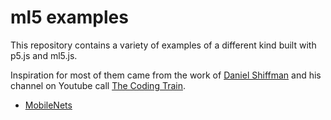 # ml5 examples

This repository contains a variety of examples of a different kind built with p5.js and ml5.js.

Inspiration for most of them came from the work of [Daniel Shiffman](http://twitter.com/shiffman) and his channel on Youtube call [The Coding Train](https://www.youtube.com/channel/UCvjgXvBlbQiydffZU7m1_aw).

- [MobileNets](https://vislupus.github.io/ml5-examples/MobileNets/index.html)
